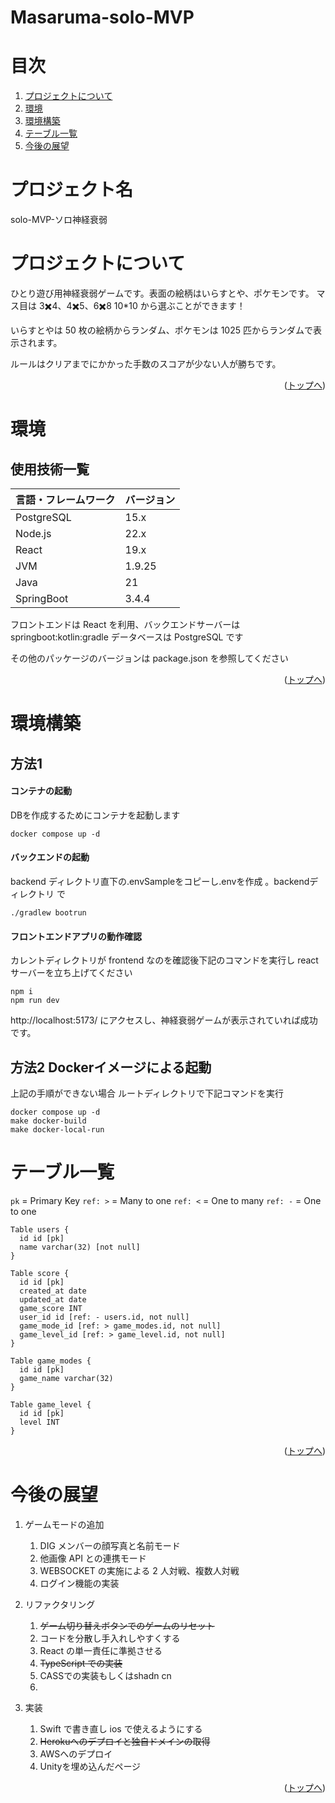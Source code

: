 # Masaruma-solo-MVP

<div id="top"></div>



# 目次

1. [プロジェクトについて](#プロジェクトについて)
2. [環境](#環境)
3. [環境構築](#環境構築)
4. [テーブル一覧](#テーブル一覧)
5. [今後の展望](#今後の展望)



# プロジェクト名

solo-MVP-ソロ神経衰弱

# プロジェクトについて

ひとり遊び用神経衰弱ゲームです。表面の絵柄はいらすとや、ポケモンです。
マス目は 3✖️4、4✖️5、6✖️8 10*10 から選ぶことができます！

いらすとやは 50 枚の絵柄からランダム、ポケモンは 1025 匹からランダムで表示されます。

ルールはクリアまでにかかった手数のスコアが少ない人が勝ちです。

<p align="right">(<a href="#top">トップへ</a>)</p>

# 環境

<!-- 言語、フレームワーク、ミドルウェア、インフラの一覧とバージョンを記載 -->

## 使用技術一覧

<!-- シールド一覧 -->
<!-- 該当するプロジェクトの中から任意のものを選ぶ-->

[//]: # (<p style="display: inline">)

[//]: # (  <!-- フロントエンドのフレームワーク一覧 -->)

[//]: # (<img src="https://img.shields.io/badge/-Html5-E34F26.svg?logo=html5&style=plastic">)

[//]: # (<img src="https://img.shields.io/badge/-Css3-1572B6.svg?logo=css3&style=plastic">)

[//]: # (<img src="https://img.shields.io/badge/-Javascript-F7DF1E.svg?logo=javascript&style=plastic">)

[//]: # (<img src="https://img.shields.io/badge/-React-61DAFB.svg?logo=react&style=plastic">)

[//]: # (  <!-- バックエンドのフレームワーク一覧 -->)

[//]: # (  <!-- バックエンドの言語一覧 -->)

[//]: # (  <img src="https://img.shields.io/badge/-Node.js-339933.svg?logo=node.js&style=plastic">)

[//]: # (  <img src="https://img.shields.io/badge/-Postgresql-336791.svg?logo=postgresql&style=plastic">)

| 言語・フレームワーク | バージョン  |
|------------|--------|
| PostgreSQL | 15.x   |
| Node.js    | 22.x   |
| React      | 19.x   |
| JVM        | 1.9.25 |
| Java       | 21     |
| SpringBoot | 3.4.4  |

フロントエンドは React を利用、バックエンドサーバーは springboot:kotlin:gradle
データベースは PostgreSQL です

その他のパッケージのバージョンは package.json を参照してください

<p align="right">(<a href="#top">トップへ</a>)</p>

# 環境構築

## 方法1 
#### コンテナの起動
DBを作成するためにコンテナを起動します

```
docker compose up -d
```

#### バックエンドの起動
backend ディレクトリ直下の.envSampleをコピーし.envを作成 。backendディレクトリ で
```
./gradlew bootrun
```

#### フロントエンドアプリの動作確認
カレントディレクトリが frontend なのを確認後下記のコマンドを実行し react サーバーを立ち上げてください
```
npm i
npm run dev
```

http://localhost:5173/ にアクセスし、神経衰弱ゲームが表示されていれば成功です。

## 方法2 Dockerイメージによる起動
上記の手順ができない場合
ルートディレクトリで下記コマンドを実行
```
docker compose up -d
make docker-build
make docker-local-run
```

# テーブル一覧

`pk` = Primary Key
`ref: >` = Many to one
`ref: <` = One to many
`ref: -` = One to one


```
Table users {
  id id [pk]
  name varchar(32) [not null]
}
```

```
Table score {
  id id [pk]
  created_at date
  updated_at date
  game_score INT
  user_id id [ref: - users.id, not null]
  game_mode_id [ref: > game_modes.id, not null]
  game_level_id [ref: > game_level.id, not null]
}
```


```
Table game_modes {
  id id [pk]
  game_name varchar(32)
}
```
```
Table game_level {
  id id [pk]
  level INT
}
```

<p align="right">(<a href="#top">トップへ</a>)</p>

# 今後の展望

1. ゲームモードの追加
    1. DIG メンバーの顔写真と名前モード
    2. 他画像 API との連携モード
    3. WEBSOCKET の実施による 2 人対戦、複数人対戦
    4. ログイン機能の実装
2. リファクタリング
    1. ~~ゲーム切り替えボタンでのゲームのリセット~~
    2. コードを分散し手入れしやすくする
    3. React の単一責任に準拠させる
    4. ~~TypeScript での実装~~
   5. CASSでの実装もしくはshadn cn
   6. 
3. 実装

    1. Swift で書き直し ios で使えるようにする
   2.  ~~Herokuへのデプロイと独自ドメインの取得~~
   3. AWSへのデプロイ
   4. Unityを埋め込んだページ
<p align="right">(<a href="#top">トップへ</a>)</p>
